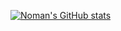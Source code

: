 [![Noman's GitHub stats](https://github-readme-stats.vercel.app/api?username=syednoman-69)](https://github.com/syednoman-69/github-readme-stats)
